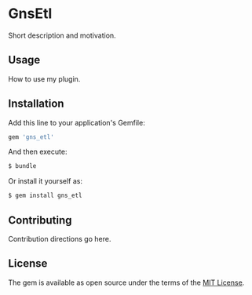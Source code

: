 # GnsEtl
Short description and motivation.

## Usage
How to use my plugin.

## Installation
Add this line to your application's Gemfile:

```ruby
gem 'gns_etl'
```

And then execute:
```bash
$ bundle
```

Or install it yourself as:
```bash
$ gem install gns_etl
```

## Contributing
Contribution directions go here.

## License
The gem is available as open source under the terms of the [MIT License](https://opensource.org/licenses/MIT).

